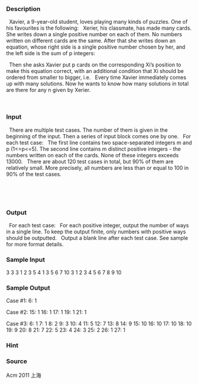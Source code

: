 
### Description
  Xavier, a 9-year-old student, loves playing many kinds of puzzles. One of his favourites is the following:
  Xerier, his classmate, has made many cards. She writes down a single positive number on each of them. No numbers written on different cards are the same. After that she writes down an equation, whose right side is a single positive number chosen by her, and the left side is the sum of p integers:

  Then she asks Xavier put p cards on the corresponding Xi’s position to make this equation correct, with an additional condition that Xi should be ordered from smaller to bigger, i.e.
  Every time Xavier immediately comes up with many solutions. Now he wants to know how many solutions in total are there for any n given by Xerier.

 


### Input
  There are multiple test cases. The number of them is given in the beginning of the input. Then a series of input block comes one by one.
  For each test case:
  The first line contains two space-separated integers m and p (1<=p<=5). The second line contains m distinct positive integers - the numbers written on each of the cards. None of these integers exceeds 13000.
  There are about 120 test cases in total, but 90% of them are relatively small. More precisely, all numbers are less than or equal to 100 in 90% of the test cases.

 

 
### Output
  For each test case:
  For each positive integer, output the number of ways in a single line. To keep the output finite, only numbers with positive ways should be outputted.
  Output a blank line after each test case. See sample for more format details.




### Sample Input
3
3 3
1 2 3
5 4
1 3 5 6 7
10 3
1 2 3 4 5 6 7 8 9 10

### Sample Output
Case #1:
6: 1

Case #2:
15: 1
16: 1
17: 1
19: 1
21: 1

Case #3:
6: 1
7: 1
8: 2
9: 3
10: 4
11: 5
12: 7
13: 8
14: 9
15: 10
16: 10
17: 10
18: 10
19: 9
20: 8
21: 7
22: 5
23: 4
24: 3
25: 2
26: 1
27: 1

### Hint

### Source
Acm 2011 上海